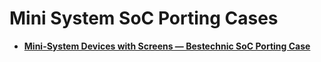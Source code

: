 # Mini System SoC Porting Cases

-   **[Mini-System Devices with Screens — Bestechnic SoC Porting Case](porting-bes2600w-on-minisystem-display-demo.md)**

